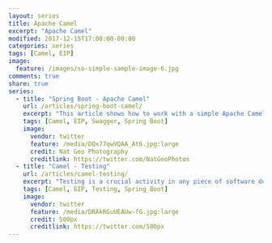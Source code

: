 ```yaml
---
layout: series
title: Apache Camel
excerpt: "Apache Camel"
modified: 2017-12-15T17:00:00-00:00
categories: series
tags: [Camel, EIP]
image:
  feature: /images/so-simple-sample-image-6.jpg
comments: true
share: true
series:
  - title: "Spring Boot - Apache Camel"
    url: /articles/spring-boot-camel/
    excerpt: "This article shows how to work with a simple Apache Camel application using Spring Boot."
    tags: [Camel, EIP, Swagger, Spring Boot]
    image:
      vendor: twitter
      feature: /media/DQx77qwVQAA_At6.jpg:large
      credit: Nat Geo Photography‏
      creditlink: https://twitter.com/NatGeoPhotos
  - title: "Camel - Testing"
    url: /articles/camel-testing/
    excerpt: "Testing is a crucial activity in any piece of software development or integration. Typically Camel Riders use various different technologies wired together in a variety of patterns with different expression languages together with different forms of Bean Integration and Dependency Injection so its very easy for things to go wrong! (smile) . Testing is the crucial weapon to ensure that things work as you would expect."
    tags: [Camel, EIP, Testing, Spring Boot]
    image:
      vendor: twitter
      feature: /media/DRAkRGuUEAUw-fG.jpg:large
      credit: 500px
      creditlink: https://twitter.com/500px
---
```

